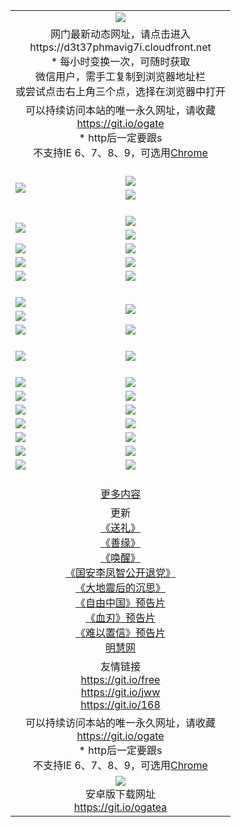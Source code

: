 ﻿<table>
  <tr></tr>
  <tr><td colspan=2 align=center><img src="https://cloud.githubusercontent.com/assets/11880933/13434984/f430fae2-e012-11e5-814f-c2df1e82b247.jpg" /></td></tr>
  <tr><td colspan=2 align=center>网门最新动态网址，请点击进入
<br>https://d3t37phmavig7i.cloudfront.net
    <br/>* 每小时变换一次，可随时获取<br/>微信用户，需手工复制到浏览器地址栏<br>或尝试点击右上角三个点，选择在浏览器中打开
    <!--br>* IE6打开动态网址须在选项中勾选TLS 1.0--></td>
  </tr>
  <tr>
    <td colspan=2 align=center>可以持续访问本站的唯一永久网址，请收藏<br/><a href="https://git.io/ogate" target="_blank">https://git.io/ogate</a><br/>* http后一定要跟s<br/>不支持IE 6、7、8、9，可选用<a href="https://d3t37phmavig7i.cloudfront.net/ogUP.aspx?name=0ChromePortable.zip">Chrome</a></td>
  </tr>
  <tr height="20">
  <tr>
    <td rowspan=2><a href="https://d3t37phmavig7i.cloudfront.net/ogUP.aspx?name=11DKC.mp4&list=11DKC" target="_blank"><img src="https://d3t37phmavig7i.cloudfront.net/Up/11DKC1.jpg" /></a></td> 
    <td><div><a href="https://d3t37phmavig7i.cloudfront.net/ogUP.aspx?name=LRWS.mp4&list=LRWS" target="_blank"><img src="https://d3t37phmavig7i.cloudfront.net/Up/LRWS.jpg" /></a></td>
   </tr>
  <tr>
    <td><a href="https://d3t37phmavig7i.cloudfront.net/ogView.aspx" target="_blank"><img src="https://d3t37phmavig7i.cloudfront.net/Up/11TGKDY.jpg" /></a></td>
  </tr>
  <tr height="20">
  <tr>
    <td rowspan=2><a href="https://d3t37phmavig7i.cloudfront.net/ogUP.aspx?name=4EE/DJ.mp4&list=4EEDJ" target="_blank"><img src="https://d3t37phmavig7i.cloudfront.net/Up/4EE/DJ_140.jpg"/></a></td>
    <td><a href="https://d3t37phmavig7i.cloudfront.net/ogUP.aspx?name=4EE/ZG.mp4&list=4EEZG" target="_blank"><img src="https://d3t37phmavig7i.cloudfront.net/Up/4EE/ZG0.jpg"/></a></td>
    <!--td><a href="https://d3t37phmavig7i.cloudfront.net/ogUP.aspx?name=4EE/HQ.mp4&list=4EEHQ" target="_blank"><img src="https://d3t37phmavig7i.cloudfront.net/Up/4EE/HQ0.jpg"/></a></td-->
  </tr>
  <tr>
    <td><a href="https://d3t37phmavig7i.cloudfront.net/ogUP.aspx?name=4EE/QQ.mp4&list=4EEQQ" target="_blank"><img src="https://d3t37phmavig7i.cloudfront.net/Up/4EE/QQ0.jpg"/></a></td>
  </tr>
            <tr>
                <td><a href="https://d3t37phmavig7i.cloudfront.net/ogUP.aspx?name=4EE/HD.mp4&list=4EEHD" target="_blank"><img src="https://d3t37phmavig7i.cloudfront.net/Up/4EE/HD0.jpg"/></a></td>
                <td><a href="https://d3t37phmavig7i.cloudfront.net/ogUP.aspx?name=4EE/GX.mp4&list=4EEGX" target="_blank"><img src="https://d3t37phmavig7i.cloudfront.net/Up/4EE/GX0.jpg"/></a></td>
            </tr>
            <tr>
                <td><a href="https://d3t37phmavig7i.cloudfront.net/ogUP.aspx?name=4EE/TX.mp4&list=4EETX" target="_blank"><img src="https://d3t37phmavig7i.cloudfront.net/Up/4EE/TX0.jpg"/></a></td>
                <td><a href="https://d3t37phmavig7i.cloudfront.net/ogUP.aspx?name=4EE/WZ.mp4&list=4EEWZ" target="_blank"><img src="https://d3t37phmavig7i.cloudfront.net/Up/4EE/WZ0.jpg"/></a></td>
            </tr>
  <tr>
    <td><a href="https://d3t37phmavig7i.cloudfront.net/onCO.aspx?ob=600%CA%C2%CE%EF&op=%D4%F6%C9%BE%B8%C4&args=WH1~%23%C0%E0%D0%CD6%D0%C2%CE%C5%7c%23%C0%E0%D0%CD6%C6%C0%C2%DB" target="_blank"><img src="https://d3t37phmavig7i.cloudfront.net/Up/0WZ.jpg" /></a></td>
    <td><a href="https://d3t37phmavig7i.cloudfront.net/onCO.aspx?ob=600%CA%C2%CE%EF&op=%D4%F6%C9%BE%B8%C4&args=WH1~%23%D3%C3%BB%A7" target="_blank"><img src="https://d3t37phmavig7i.cloudfront.net/Up/0WB.jpg" /></a></td>
  </tr>
  <tr height="20">
  <tr>
    <td><a href="https://d3t37phmavig7i.cloudfront.net/ogUP.aspx?name=JQR.mp4&count=2" target="_blank"><img src="https://d3t37phmavig7i.cloudfront.net/Up/JQR.jpg" /></a></td>   
    <td rowspan=2><a href="https://d3t37phmavig7i.cloudfront.net/ogUP.aspx?name=JP.mp4&count=9" target="_blank"><img src="https://d3t37phmavig7i.cloudfront.net/Up/JP.jpg" /></td>
  </tr>
  <tr>
    <td><a href="https://d3t37phmavig7i.cloudfront.net/ogUP.aspx?name=WH.mp4" target="_blank"><img src="https://d3t37phmavig7i.cloudfront.net/Up/WH.jpg" /></a></td>
  </tr>
  <tr>
    <td><a href="https://d3t37phmavig7i.cloudfront.net/ogUP.aspx?name=SSZJ.mp4&list=SSZJ" target="_blank"><img src="https://d3t37phmavig7i.cloudfront.net/Up/SSZJ.jpg" /></a></td>
    <td><a href="https://d3t37phmavig7i.cloudfront.net/ogUP.aspx?name=WLSH.mp4&count=2" target="_blank"><img src="https://d3t37phmavig7i.cloudfront.net/Up/WLSH.jpg" /></a</td>
  </tr>
  <tr height="20">
  <tr>
    <td><a href="https://d3t37phmavig7i.cloudfront.net/ogUP.aspx?name=ZY.mp4&count=2015|16" target="_blank"><img src="https://d3t37phmavig7i.cloudfront.net/Up/ZY.jpg" /></a</td>
    <td><a href="https://d3t37phmavig7i.cloudfront.net/ogUP.aspx?name=XTFY.mp4&count=B|2,A|24" target="_blank"><img src="https://d3t37phmavig7i.cloudfront.net/Up/XTFY.jpg" /></a></td>
  </tr>
  <tr height="20">
  </tr>
  <!--tr>
    <td><a href="https://d3t37phmavig7i.cloudfront.net/ogUP.aspx?name=4EE/GX.mp4&list=4EEGX" target="_blank"><img src="https://d3t37phmavig7i.cloudfront.net/Up/4EE/GX0.jpg"/></a></td>
    <td><a href="https://d3t37phmavig7i.cloudfront.net/ogUP.aspx?name=4EE/HD.mp4&list=4EEHD" target="_blank"><img src="https://d3t37phmavig7i.cloudfront.net/Up/4EE/HD0.jpg"/></a></td>
  </tr>
  <tr>
    <td><a href="https://d3t37phmavig7i.cloudfront.net/ogUP.aspx?name=4EE/TX.mp4&list=4EETX" target="_blank"><img src="https://d3t37phmavig7i.cloudfront.net/Up/4EE/TX0.jpg"/></a></td>
    <td><a href="https://d3t37phmavig7i.cloudfront.net/ogUP.aspx?name=4EE/WZ.mp4&list=4EEWZ" target="_blank"><img src="https://d3t37phmavig7i.cloudfront.net/Up/4EE/WZ0.jpg"/></a></td>
  </tr-->
  <tr>
    <td><a href="https://d3t37phmavig7i.cloudfront.net/onUP.aspx?name=https://du172fz170yac.cloudfront.net/" target="_blank"><img src="https://d3t37phmavig7i.cloudfront.net/Up/0DTW.jpg"/></a></td>
    <td><a href="https://d3t37phmavig7i.cloudfront.net/onUP.aspx?name=https://d240ns8up8earz.cloudfront.net/acenter/" target="_blank"><img src="https://d3t37phmavig7i.cloudfront.net/Up/0TDW.jpg" /></a></td>
  </tr>
  <tr>
    <td><a href="https://d3t37phmavig7i.cloudfront.net/onUP.aspx?name=https://d4508d6vomz2p.cloudfront.net/gb/nsc413.htm" target="_blank"><img src="https://d3t37phmavig7i.cloudfront.net/Up/0DJY.jpg" /></a></td>
    <td><a href="https://d3t37phmavig7i.cloudfront.net/onUP.aspx?name=https://d4apjbhkuxer1.cloudfront.net/xtr/gb/prog204.html" target="_blank"><img src="https://d3t37phmavig7i.cloudfront.net/Up/0XTR.jpg" /></a></td>
  </tr>
  <tr>
    <td><a href="https://d3t37phmavig7i.cloudfront.net/onUP.aspx?name=https://d3aj00iefsmfgc.cloudfront.net/" target="_blank"><img src="https://d3t37phmavig7i.cloudfront.net/Up/0MHW.jpg" /></a></td>
    <td><a href="https://d3t37phmavig7i.cloudfront.net/onUP.aspx?name=https://d20wz7qt14x5d2.cloudfront.net/" target="_blank"><img src="https://d3t37phmavig7i.cloudfront.net/Up/0ZJW.jpg" /></a></td>
  </tr>
  <tr>
    <td><a href="https://d3t37phmavig7i.cloudfront.net/ogUP.aspx?name=0FG.zip" target="_blank"><img src="https://d3t37phmavig7i.cloudfront.net/Up/0FG.jpg" /></a></td>
    <td><a href="https://d3t37phmavig7i.cloudfront.net/ogUP.aspx?name=0FGA.apk" target="_blank"><img src="https://d3t37phmavig7i.cloudfront.net/Up/0FGA.jpg" /></a></td>
  </tr>
  <tr>
    <td><a href="https://d3t37phmavig7i.cloudfront.net/ogUP.aspx?name=0U.zip" target="_blank"><img src="https://d3t37phmavig7i.cloudfront.net/Up/0U.jpg" /></a></td>
    <td><a href="https://d3t37phmavig7i.cloudfront.net/ogUP.aspx?name=0UA.apk" target="_blank"><img src="https://d3t37phmavig7i.cloudfront.net/Up/0UA.jpg" /></a></td>
  </tr>
  <tr>
    <td><a href="https://d3t37phmavig7i.cloudfront.net/ogUP.aspx?name=0iPPOTV.zip" target="_blank"><img src="https://d3t37phmavig7i.cloudfront.net/Up/0iPPOTV.jpg" /></a></td>
    <td><a href="https://d3t37phmavig7i.cloudfront.net/ogUP.aspx?name=0iNTD.apk" target="_blank"><img src="https://d3t37phmavig7i.cloudfront.net/Up/0iNTD.jpg" /></a></td>
  </tr>
  <!--tr>
    <td><a href="https://d3t37phmavig7i.cloudfront.net/ogNice.aspx" target="_blank"><img src="https://d3t37phmavig7i.cloudfront.net/Up/0WCYY.jpg" /></a></td>
    <td><a href="https://d3t37phmavig7i.cloudfront.net/onCO.aspx?list=XWPL&mode=m" target="_blank"><img src="https://d3t37phmavig7i.cloudfront.net/Up/0WZTT.jpg" /></a></td> 
  </tr-->
  <tr>
    <td><a href="https://d3t37phmavig7i.cloudfront.net/ogDY.aspx" target="_blank"><img src="https://d3t37phmavig7i.cloudfront.net/Up/0FK.jpg" /></a></td>
    <td><a href="https://d3t37phmavig7i.cloudfront.net/ogST.aspx" target="_blank"><img src="https://d3t37phmavig7i.cloudfront.net/Up/0ST.jpg" /></a></td> 
  </tr>
  <tr height="20">
  <tr>
    <td colspan=2 align=center><a href="https://d3t37phmavig7i.cloudfront.net/ogNice.aspx">更多内容</a>
    </td>
  </tr>
  <tr>
    <td colspan=2 align=center>更新<br>
      <a href="https://d3t37phmavig7i.cloudfront.net/ogUP.aspx?name=4ESL.mp4" target="_blank">《送礼》</a><br>
      <a href="https://d3t37phmavig7i.cloudfront.net/ogUP.aspx?name=4ESY.mp4" target="_blank">《善缘》</a><br>
      <a href="https://d3t37phmavig7i.cloudfront.net/ogUP.aspx?name=4EHX.mp4" target="_blank">《唤醒》</a><br>
      <a href="https://d3t37phmavig7i.cloudfront.net/ogUP.aspx?name=4LFZ.mp4" target="_blank">《国安李凤智公开退党》</a><br>
      <a href="https://d3t37phmavig7i.cloudfront.net/ogUP.aspx?name=4DDZHDCS.mp4" target="_blank">《大地震后的沉思》</a><br>
      <a href="https://d3t37phmavig7i.cloudfront.net/ogUP.aspx?name=11ZYZG0.mp4" target="_blank">《自由中国》预告片</a><br>
      <a href="https://d3t37phmavig7i.cloudfront.net/ogUP.aspx?name=11XR.mp4" target="_blank">《血刃》预告片</a><br>
      <a href="https://d3t37phmavig7i.cloudfront.net/ogUP.aspx?name=11NYZX.mp4&count=2" target="_blank">《难以置信》预告片</a><br>
      <a href="https://d3t37phmavig7i.cloudfront.net/onUP.aspx?name=https://www.minghui.org/" target="_blank">明慧网</a>
    </td>
  </tr>
  <tr>
    <td colspan=2 align=center>友情链接<br>
      <a href="https://git.io/free" target="_blank">https://git.io/free</a><br/>
      <a href="https://git.io/jww" target="_blank">https://git.io/jww</a><br/>
      <a href="https://git.io/168" target="_blank">https://git.io/168</a>
    </td>
  </tr>
  <tr>
    <td colspan=2 align=center>可以持续访问本站的唯一永久网址，请收藏<br/><a href="https://git.io/ogate" target="_blank">https://git.io/ogate</a><br/>* http后一定要跟s<br/>不支持IE 6、7、8、9，可选用<a href="https://d3t37phmavig7i.cloudfront.net/ogUP.aspx?name=0ChromePortable.zip">Chrome</a></td>
  </tr>
  <tr>
    <td colspan=2 align=center><a href="https://d3t37phmavig7i.cloudfront.net/ogUP.aspx?name=0oGate.apk" target="_blank"><img src="https://cloud.githubusercontent.com/assets/11880933/13720399/75e143ee-e842-11e5-9f0a-1421f423c80f.jpg" /></a><br>安卓版下载网址<br><a href="https://git.io/ogatea">https://git.io/ogatea</a></td>
  </tr>
  <!--tr>
    <td colspan=2 align=center>可能失效的动态网址
    </td>
  </tr-->
</table>
